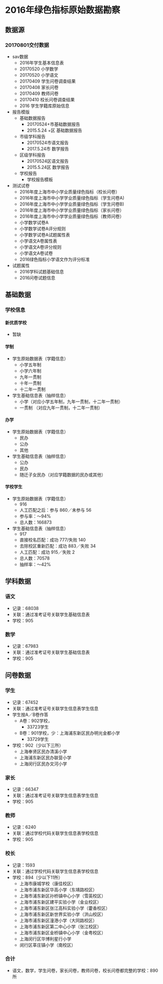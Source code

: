 # 2016年绿色指标原始数据勘察

## 数据源

### 20170801交付数据 
- sav数据
	- 2016年学生基本信息表
	- 20170520  小学数学
	- 20170520 小学语文
	- 20170409  学生问卷调查结果
	- 20170408  家长问卷
	- 20170409  教师问卷
	- 20170410  校长问卷调查结果
	- 2016 学生学籍库原始信息 
- 报告模版
	- 基础数据报告
		- 20170524+市基础数据报告
		- 2015.5.24 +区 基础数据报告
	- 市级学科报告
		- 20170524市语文报告
		- 2017.5.24市 数学报告 
	- 区级学科报告
		- 20170524区语文报告
		- 2015.5.24区 数学报告 
	- 学校报告 
		- 学校报告模板
- 测试试卷
	- 2016年度上海市中小学业质量绿色指标（校长问卷）
	- 2016年度上海市中小学学业质量绿色指标（学生问卷A)
	- 2016年度上海市中小学学业质量绿色指标（学生问卷B)
	- 2016年度上海市中小学学业质量绿色指标（家长问卷）
	- 2016年度上海市中小学学业质量绿色指标（教师问卷）
	- 小学数学试卷A
	- 小学数学试卷A评分规则
	- 小学数学试卷A试题属性表
	- 小学语文A卷属性表
	- 小学语文A卷评分规则
	- 小学语文A卷试卷
	- 2016绿色指标小学语文作为评分标准 
- 试题属性
	- 2016学科试题基础信息
	- 2016问卷试题信息
	  
## 基础数据

### 学校信息

#### 新优质学校
- 暂缺

#### 学制
- 学生原始数据表（学籍信息）
	- 小学五年制
	- 小学六年制
	- 九年一贯制
	- 十年一贯制
	- 十二年一贯制 
- 学生基础信息表（抽样信息）
	- 小学（对应小学五年制，九年一贯制，十二年一贯制）
	- 一贯制 （对应九年一贯制，十二年一贯制）

#### 办学
- 学生原始数据表（学籍信息）
	- 民办
	- 公办
	- 其他 
- 学生基础信息表（抽样信息）
	- 公办
	- 民办
	- 随迁子女民办（对应学籍数据的民办或其他）

#### 学校学生 
- 学生原始数据表（学籍信息）
	- 916
	- 人工匹配之后：参与 860／未参与 56
	- 参与率：～94%
	- 总人数：166873
- 学生基础信息表（抽样信息）
	- 917
	- 直接校名匹配：成功 777/失败 140
	- 去除校区重新匹配：成功 883／失败 34
	- 人工匹配：成功 915／失败 2
	- 总人数：70578
	- 抽样率：～42%

	 
## 学科数据

### 语文
- 记录：68038
- 关联：通过准考证号关联学生基础信息表
- 学校：905

### 数学
- 记录：67983
- 关联：通过准考证号关联学生基础信息表
- 学校：905


## 问卷数据

### 学生
- 记录：67452
- 关联：通过准考证号关联学生信息表学生信息
- 学生按A／B卷作答
	- A卷：902学校，
		- 33723学生 
	- B卷：901学校，少：上海浦东新区民办明光金都小学  
		-  33729学生
- 学校：902（少以下三所）
	- 上海奉贤区民办清溪小学
	- 上海浦东新区民办联营小学
	- 上海闵行区民办文河小学 

### 家长
- 记录：66347
- 关联：通过准考证号关联学生信息表学生信息
- 学校：905

### 教师
- 记录：6240
- 关联：通过学校代码关联学生信息表学校信息
- 学校：905

### 校长
- 记录：1593
- 关联：通过学校代码关联学生信息表学校信息
- 学校：894（少以下11所）
	- 上海市康城学校（康佳校区）
	- 上海市浦东新区华高小学（东靖路校区）
	- 上海市浦东新区孙桥镇中心小学（雪英校区）
	- 上海市浦东新区建平实验小学（金业校区）
	- 上海市浦东新区张江高科实验小学（藿香校区）
	- 上海市浦东新区新世界实验小学（洪山校区）
	- 上海市浦东新区潼港小学（大同路校区）
	- 上海市浦东新区第二中心小学（张江校区）
	- 上海市浦东新区金桥镇中心小学（金粤校区）
	- 上海闵行区华博利星行小学
	- 闵行区莘庄镇小学（南校区）

### 合计
- 语文，数学，学生问卷，家长问卷，教师问卷，校长问卷都完整的学校：890所